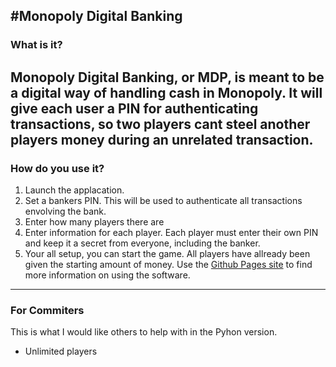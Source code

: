 #Monopoly Digital Banking
---
### What is it?
Monopoly Digital Banking, or MDP, is meant to be a digital way of handling cash in Monopoly.
It will give each user a PIN for authenticating transactions, so two players cant steel another
players money during an unrelated transaction.
---
### How do you use it?
1. Launch the applacation.
2. Set a bankers PIN. This will be used to authenticate all transactions envolving the bank.
3. Enter how many players there are
4. Enter information for each player. Each player must enter their own PIN and keep it a secret from everyone, including the banker.
5. Your all setup, you can start the game. All players have allready been given the starting amount of money.
Use the [Github Pages site](https://Dot-Sun.github.io/Monopoly-Digital-Banking) to find more information on using the software.
---
### For Commiters
This is what I would like others to help with in the Pyhon version.
- Unlimited players